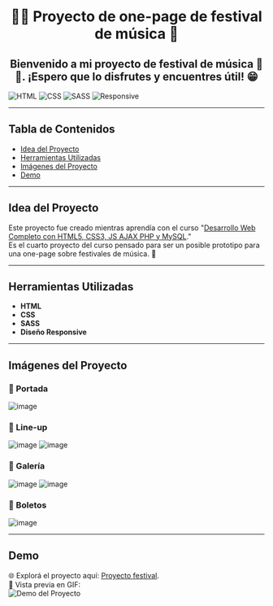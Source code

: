 <h1 align="center">🎵🎶 Proyecto de one-page de festival de música 🎸 </h1>

<h2 align="center">Bienvenido a mi proyecto de festival de música 🎺✨. ¡Espero que lo disfrutes y encuentres útil! 😁</h2>

![HTML](https://img.shields.io/badge/HTML-E34F26?style=for-the-badge&logo=html5&logoColor=white)
![CSS](https://img.shields.io/badge/CSS-1572B6?style=for-the-badge&logo=css3&logoColor=white)
![SASS](https://img.shields.io/badge/SASS-CC6699?style=for-the-badge&logo=sass&logoColor=white)
![Responsive](https://img.shields.io/badge/Responsive-Yes-brightgreen?style=for-the-badge)

---

## Tabla de Contenidos
- [Idea del Proyecto](#idea-del-proyecto)
- [Herramientas Utilizadas](#herramientas-utilizadas)
- [Imágenes del Proyecto](#imágenes-del-proyecto)
- [Demo](#demo)

---

## Idea del Proyecto
Este proyecto fue creado mientras aprendía con el curso "[Desarrollo Web Completo con HTML5, CSS3, JS AJAX PHP y MySQL](https://www.udemy.com/course/desarrollo-web-completo-con-html5-css3-js-php-y-mysql/?couponCode=MT24125CROW)."  
Es el cuarto proyecto del curso pensado para ser un posible prototipo para una one-page sobre festivales de música. 🎹

---

## Herramientas Utilizadas
- **HTML**
- **CSS**
- **SASS**
- **Diseño Responsive**

---

## Imágenes del Proyecto

### 📌 Portada
![image](https://github.com/user-attachments/assets/3480837f-ab4b-4bf9-bc3c-8b38b6339990)

### 📌 Line-up
![image](https://github.com/user-attachments/assets/01889005-4062-4609-accb-e0fff3b339ee)
![image](https://github.com/user-attachments/assets/87104cc6-8d3b-45f7-b409-fe89f8994527)

### 📌 Galería
![image](https://github.com/user-attachments/assets/c9fc2435-4840-489a-ba33-5fd4de01cbb4)
![image](https://github.com/user-attachments/assets/7d969228-ac38-4703-8555-91f0669ba44b)

### 📌 Boletos
![image](https://github.com/user-attachments/assets/6b869659-5028-4e7f-b926-ddad8478784a)

---

## Demo
🌐 Explorá el proyecto aquí: [Proyecto festival](https://project05-rock-and-edm-festival.netlify.app/).  
🎥 Vista previa en GIF:  
![Demo del Proyecto](https://github.com/user-attachments/assets/9033b3ec-a9f5-4887-aab9-97d5b95bb62a)
